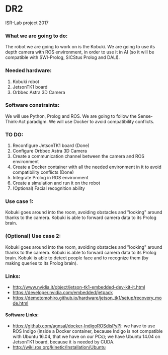 # DR2
ISR-Lab project 2017

### What we are going to do:
The robot we are going to work on is the Kobuki.
We are going to use its depth camera with ROS environment, in order to use it in AI (so it will be compatible with SWI-Prolog, SICStus Prolog and DALI).

### Needed hardware:
1. Kobuki robot
2. JetsonTK1 board
3. Orbbec Astra 3D Camera

### Software constraints:
We will use Python, Prolog and ROS.
We are going to follow the Sense-Think-Act paradigm.
We will use Docker to avoid compatibility conflicts.

### TO DO:
1. Reconfigure JetsonTK1 board (Done)
2. Configure Orbbec Astra 3D Camera
3. Create a communication channel between the camera and ROS environment
4. Create a Docker container with all the needed environment in it to avoid compatibility conflicts (Done)
5. Integrate Prolog in ROS environment
6. Create a simulation and run it on the robot
5. (Optional) Facial recognition ability

### Use case 1:
Kobuki goes around into the room, avoiding obstacles and "looking" around thanks to the camera.
Kobuki is able to forward camera data to its Prolog brain.

### (Optional) Use case 2:
Kobuki goes around into the room, avoiding obstacles and "looking" around thanks to the camera.
Kobuki is able to forward camera data to its Prolog brain.
Kobuki is able to detect people face and to recognize them (by making queries to its Prolog brain).

### Links:
-  http://www.nvidia.it/object/jetson-tk1-embedded-dev-kit-it.html
-  https://developer.nvidia.com/embedded/jetpack
-  https://demotomohiro.github.io/hardware/jetson_tk1/setup/recovery_mode.html
#### Software Links:
-  https://github.com/agnsal/docker-IndigoROSdisPyPl: we have to use ROS Indigo (inside a Docker container, because Indigo is not compatible with Ubuntu 16.04, that we have on our PCs); we have Ubuntu 14.04 on JetsonTK1 board, because it is needed by CUDA.
-  http://wiki.ros.org/kinetic/Installation/Ubuntu
